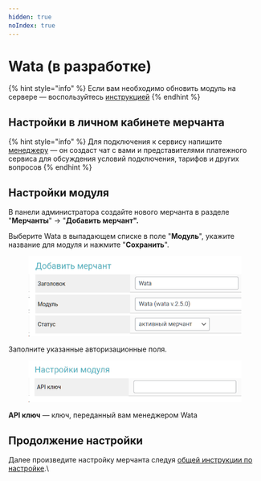```yaml
---
hidden: true
noIndex: true
---
```


# Wata (в разработке)

{% hint style="info" %}
Если вам необходимо обновить модуль на сервере — воспользуйтесь [инструкцией](https://premium.gitbook.io/rukovodstvo-polzovatelya/osnovnye-nastroiki/faq/kak-obnovit-faily-na-servere#moduli-merchantov)
{% endhint %}

## Настройки в личном кабинете мерчанта

{% hint style="info" %}
Для подключения к сервису напишите [менеджеру](https://t.me/premiumexchanger) — он создаст чат с вами и представителями платежного сервиса для обсуждения условий подключения, тарифов и других вопросов
{% endhint %}

## Настройки модуля

В панели администратора создайте нового мерчанта в разделе "**Мерчанты**" -> "**Добавить мерчант".**

Выберите Wata в выпадающем списке в поле "**Модуль**", укажите название для модуля и нажмите "**Сохранить**".

<figure><img src="../../../.gitbook/assets/image (300).png" alt="" width="445"><figcaption></figcaption></figure>

Заполните указанные авторизационные поля.

<figure><img src="../../../.gitbook/assets/image (301).png" alt="" width="448"><figcaption></figcaption></figure>

**API ключ** — ключ, переданный вам менеджером Wata

## Продолжение настройки

Далее произведите настройку мерчанта следуя [общей инструкции по настройке](https://premium.gitbook.io/rukovodstvo-polzovatelya/osnovnye-nastroiki/merchanty-i-avtovyplaty/merchanty/obshie-nastroiki-merchantov).\
